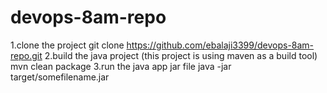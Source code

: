 # devops-8am-repo

1.clone the project
git clone https://github.com/ebalaji3399/devops-8am-repo.git
2.build the java project (this project is using maven as a build tool)
mvn clean package
3.run the java app jar file
java -jar target/somefilename.jar
